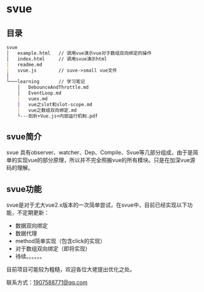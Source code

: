 # svue

## 目录

``` md
svue
│   example.html   // 调用vue演示vue对于数组双向绑定的操作 
│   index.html     // 调用svue演示html
|   readme.md
|   svue.js        // suve->small vue文件
│
└───learning       // 学习笔记
    │   DebounceAndThrottle.md
    │   EventLoop.md
    |   vuex.md
    │   vue之slot和slot-scope.md
    |   vue之数组双向绑定.md
    └---剖析+Vue.js+内部运行机制.pdf
```

## svue简介

svue 具有observer、watcher、Dep、Compile、Svue等几部分组成，由于是简单的实现vue的部分原理，所以并不完全照搬vue的所有模块。只是在加深vue源码的理解。

## svue功能

svue是对于尤大vue2.x版本的一次简单尝试，在svue中，目前已经实现以下功能，不定期更新：

- 数据双向绑定
- 数据代理
- method简单实现（包含click的实现）
- 对于数组双向绑定（即将实现）
- 待续。。。。。。

目前项目可能较为粗糙，欢迎各位大佬提出优化之处。

联系方式：1907588771@qq.com